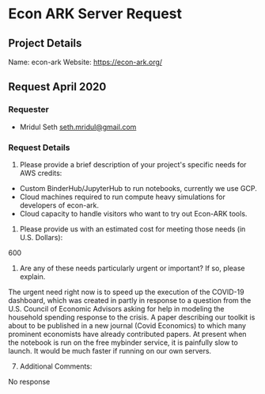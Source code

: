# Econ ARK Server Request

## Project Details

Name: econ-ark
Website: https://econ-ark.org/

## Request April 2020

### Requester

- Mridul Seth <seth.mridul@gmail.com>

### Request Details

1. Please provide a brief description of your project's specific needs for AWS credits:

- Custom BinderHub/JupyterHub to run notebooks, currently we use GCP.
- Cloud machines required to run compute heavy simulations for developers of econ-ark.
- Cloud capacity to handle visitors who want to try out Econ-ARK tools.

1. Please provide us with an estimated cost for meeting those needs (in U.S. Dollars):

600

1. Are any of these needs particularly urgent or important? If so, please explain.

The urgent need right now is to speed up the execution of the COVID-19 dashboard, which was created in partly in response to a question from the U.S. Council of Economic Advisors asking for help in modeling the household spending response to the crisis. A paper describing our toolkit is about to be published in a new journal (Covid Economics) to which many prominent economists have already contributed papers. At present when the notebook is run on the free mybinder service, it is painfully slow to launch. It would be much faster if running on our own servers.

7. Additional Comments:

No response
